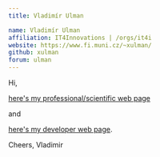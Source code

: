 ```yaml
---
title: Vladimír Ulman

name: Vladimír Ulman
affiliation: IT4Innovations | /orgs/it4i
website: https://www.fi.muni.cz/~xulman/
github: xulman
forum: ulman
---
```


Hi,

[here's my professional/scientific web page](http://www.fi.muni.cz/~xulman/)

and

[here's my developer web page](https://github.com/xulman/).

Cheers, Vladimir
